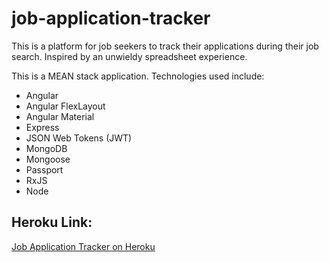 # job-application-tracker

This is a platform for job seekers to track their applications during their job search. Inspired by an unwieldy spreadsheet experience.

This is a MEAN stack application. Technologies used include:
* Angular
* Angular FlexLayout
* Angular Material
* Express
* JSON Web Tokens (JWT)
* MongoDB
* Mongoose
* Passport
* RxJS
* Node


## Heroku Link:
[Job Application Tracker on Heroku](https://boiling-sea-58996.herokuapp.com)
